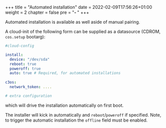 +++
title = "Automated installation"
date = 2022-02-09T17:56:26+01:00
weight = 2
chapter = false
pre = "<b>- </b>"
+++

Automated installation is available as well aside of manual pairing. 

A cloud-init of the following form can be supplied as a datasource (CDROM, `cos.setup` bootarg):

```yaml
#cloud-config

install:
  device: "/dev/sda"
  reboot: true
  poweroff: true
  auto: true # Required, for automated installations
  
c3os:
  network_token: ....

# extra configuration
```

which will drive the installation automatically on first boot. 

The installer will kick in automatically and `reboot`/`poweroff` if specified. Note, to trigger the automatic installation the `offline` field must be enabled.